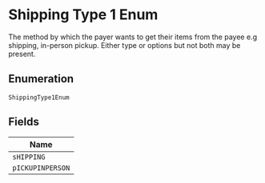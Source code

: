 
# Shipping Type 1 Enum

The method by which the payer wants to get their items from the payee e.g shipping, in-person pickup. Either type or options but not both may be present.

## Enumeration

`ShippingType1Enum`

## Fields

| Name |
|  --- |
| `sHIPPING` |
| `pICKUPINPERSON` |

